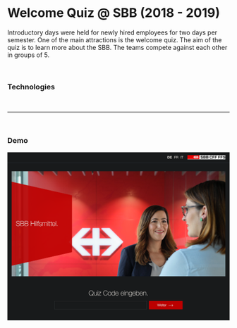 <h1>Welcome Quiz @ SBB (2018 - 2019)</h1>

Introductory days were held for newly hired employees for two days per semester. One of the main attractions is the welcome quiz. The aim of the quiz is to learn more about the SBB. The teams compete against each other in groups of 5.

<br>

<h3>Technologies</h3>

<img src="https://img.shields.io/badge/React-20232A?style=for-the-badge&amp;logo=react&amp;logoColor=61DAFB" alt="">
<img src="https://img.shields.io/badge/Node.js-43853D?style=for-the-badge&amp;logo=node.js&amp;logoColor=white" alt="">
<img src="https://img.shields.io/badge/PostgreSQL-316192?style=for-the-badge&amp;logo=postgresql&amp;logoColor=white" alt="">

<br>
<hr>
<br>

<h3>Demo</h3>
<img src="images/demo.png" alt="">
